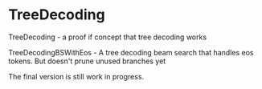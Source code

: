 # TreeDecoding

TreeDecoding - a proof if concept that tree decoding works

TreeDecodingBSWithEos - A tree decoding beam search that handles eos tokens. But doesn't prune unused branches yet

The final version is still work in progress.

